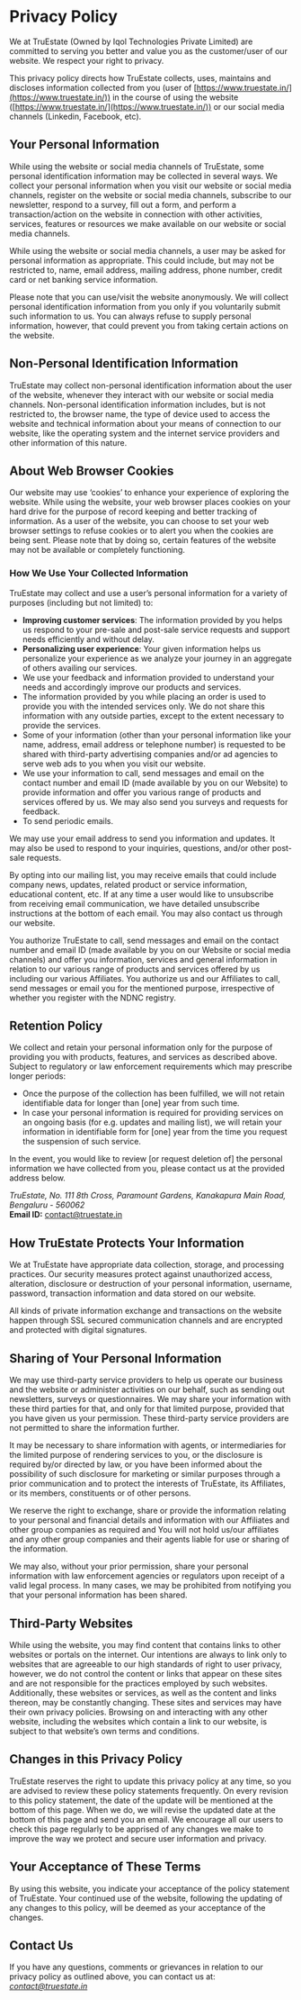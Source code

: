 # Privacy Policy

We at TruEstate (Owned by Iqol Technologies Private Limited) are committed to serving you better and value you as the customer/user of our website. We respect your right to privacy.

This privacy policy directs how TruEstate collects, uses, maintains and discloses information collected from you (user of [https://www.truestate.in/](https://www.truestate.in/)) in the course of using the website ([https://www.truestate.in/](https://www.truestate.in/)) or our social media channels (Linkedin, Facebook, etc).

## Your Personal Information

While using the website or social media channels of TruEstate, some personal identification information may be collected in several ways. We collect your personal information when you visit our website or social media channels, register on the website or social media channels, subscribe to our newsletter, respond to a survey, fill out a form, and perform a transaction/action on the website in connection with other activities, services, features or resources we make available on our website or social media channels.

While using the website or social media channels, a user may be asked for personal information as appropriate. This could include, but may not be restricted to, name, email address, mailing address, phone number, credit card or net banking service information.

Please note that you can use/visit the website anonymously. We will collect personal identification information from you only if you voluntarily submit such information to us. You can always refuse to supply personal information, however, that could prevent you from taking certain actions on the website.

## Non-Personal Identification Information

TruEstate may collect non-personal identification information about the user of the website, whenever they interact with our website or social media channels. Non-personal identification information includes, but is not restricted to, the browser name, the type of device used to access the website and technical information about your means of connection to our website, like the operating system and the internet service providers and other information of this nature.

## About Web Browser Cookies

Our website may use ‘cookies’ to enhance your experience of exploring the website. While using the website, your web browser places cookies on your hard drive for the purpose of record keeping and better tracking of information. As a user of the website, you can choose to set your web browser settings to refuse cookies or to alert you when the cookies are being sent. Please note that by doing so, certain features of the website may not be available or completely functioning.

### How We Use Your Collected Information

TruEstate may collect and use a user’s personal information for a variety of purposes (including but not limited) to:

- **Improving customer services**: The information provided by you helps us respond to your pre-sale and post-sale service requests and support needs efficiently and without delay.
- **Personalizing user experience**: Your given information helps us personalize your experience as we analyze your journey in an aggregate of others availing our services.
- We use your feedback and information provided to understand your needs and accordingly improve our products and services.
- The information provided by you while placing an order is used to provide you with the intended services only. We do not share this information with any outside parties, except to the extent necessary to provide the services.
- Some of your information (other than your personal information like your name, address, email address or telephone number) is requested to be shared with third-party advertising companies and/or ad agencies to serve web ads to you when you visit our website.
- We use your information to call, send messages and email on the contact number and email ID (made available by you on our Website) to provide information and offer you various range of products and services offered by us. We may also send you surveys and requests for feedback.
- To send periodic emails.

We may use your email address to send you information and updates. It may also be used to respond to your inquiries, questions, and/or other post-sale requests.

By opting into our mailing list, you may receive emails that could include company news, updates, related product or service information, educational content, etc. If at any time a user would like to unsubscribe from receiving email communication, we have detailed unsubscribe instructions at the bottom of each email. You may also contact us through our website.

You authorize TruEstate to call, send messages and email on the contact number and email ID (made available by you on our Website or social media channels) and offer you information, services and general information in relation to our various range of products and services offered by us including our various Affiliates. You authorize us and our Affiliates to call, send messages or email you for the mentioned purpose, irrespective of whether you register with the NDNC registry.

## Retention Policy

We collect and retain your personal information only for the purpose of providing you with products, features, and services as described above. Subject to regulatory or law enforcement requirements which may prescribe longer periods:

- Once the purpose of the collection has been fulfilled, we will not retain identifiable data for longer than [one] year from such time.
- In case your personal information is required for providing services on an ongoing basis (for e.g. updates and mailing list), we will retain your information in identifiable form for [one] year from the time you request the suspension of such service.

In the event, you would like to review [or request deletion of] the personal information we have collected from you, please contact us at the provided address below.

*TruEstate, No. 111 8th Cross, Paramount Gardens, Kanakapura Main Road, Bengaluru - 560062*  
**Email ID:** [contact@truestate.in](mailto:contact@truestate.in)

## How TruEstate Protects Your Information

We at TruEstate have appropriate data collection, storage, and processing practices. Our security measures protect against unauthorized access, alteration, disclosure or destruction of your personal information, username, password, transaction information and data stored on our website.

All kinds of private information exchange and transactions on the website happen through SSL secured communication channels and are encrypted and protected with digital signatures.

## Sharing of Your Personal Information

We may use third-party service providers to help us operate our business and the website or administer activities on our behalf, such as sending out newsletters, surveys or questionnaires. We may share your information with these third parties for that, and only for that limited purpose, provided that you have given us your permission. These third-party service providers are not permitted to share the information further.

It may be necessary to share information with agents, or intermediaries for the limited purpose of rendering services to you, or the disclosure is required by/or directed by law, or you have been informed about the possibility of such disclosure for marketing or similar purposes through a prior communication and to protect the interests of TruEstate, its Affiliates, or its members, constituents or of other persons.

We reserve the right to exchange, share or provide the information relating to your personal and financial details and information with our Affiliates and other group companies as required and You will not hold us/our affiliates and any other group companies and their agents liable for use or sharing of the information.

We may also, without your prior permission, share your personal information with law enforcement agencies or regulators upon receipt of a valid legal process. In many cases, we may be prohibited from notifying you that your personal information has been shared.

## Third-Party Websites

While using the website, you may find content that contains links to other websites or portals on the internet. Our intentions are always to link only to websites that are agreeable to our high standards of right to user privacy, however, we do not control the content or links that appear on these sites and are not responsible for the practices employed by such websites. Additionally, these websites or services, as well as the content and links thereon, may be constantly changing. These sites and services may have their own privacy policies. Browsing on and interacting with any other website, including the websites which contain a link to our website, is subject to that website’s own terms and conditions.

## Changes in this Privacy Policy

TruEstate reserves the right to update this privacy policy at any time, so you are advised to review these policy statements frequently. On every revision to this policy statement, the date of the update will be mentioned at the bottom of this page. When we do, we will revise the updated date at the bottom of this page and send you an email. We encourage all our users to check this page regularly to be apprised of any changes we make to improve the way we protect and secure user information and privacy.

## Your Acceptance of These Terms

By using this website, you indicate your acceptance of the policy statement of TruEstate. Your continued use of the website, following the updating of any changes to this policy, will be deemed as your acceptance of the changes.

## Contact Us

If you have any questions, comments or grievances in relation to our privacy policy as outlined above, you can contact us at: *[contact@truestate.in](mailto:contact@truestate.in)*
